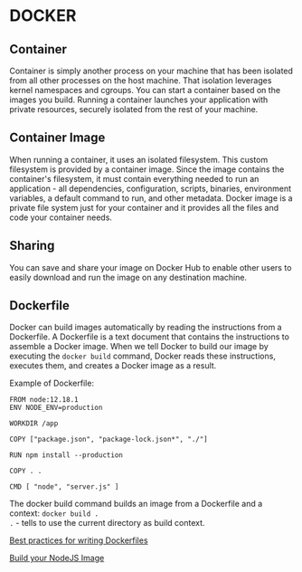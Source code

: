 
# DOCKER

## Container
Container is simply another process on your machine that has been isolated from all other processes on the host machine.
That isolation leverages kernel namespaces and cgroups. You can start a container based on the images you build.
Running a container launches your application with private resources, securely isolated from the rest of your machine.

## Container Image
When running a container, it uses an isolated filesystem. This custom filesystem is provided by a container image.
Since the image contains the container's filesystem, it must contain everything needed to run an application - all dependencies,
configuration, scripts, binaries, environment variables, a default command to run, and other metadata.
Docker image is a private file system just for your container and it provides all the files and code your container needs.

## Sharing
You can save and share your image on Docker Hub to enable other users to easily download and run the image on any destination machine.

## Dockerfile
Docker can build images automatically by reading the instructions from a Dockerfile.
A Dockerfile is a text document that contains the instructions to assemble a Docker image.
When we tell Docker to build our image by executing the `docker build` command,
Docker reads these instructions, executes them, and creates a Docker image as a result.

Example of Dockerfile:
```
FROM node:12.18.1
ENV NODE_ENV=production

WORKDIR /app

COPY ["package.json", "package-lock.json*", "./"]

RUN npm install --production

COPY . .

CMD [ "node", "server.js" ]
```

The docker build command builds an image from a Dockerfile and a context: `docker build .`  
`.` - tells to use the current directory as build context.

[Best practices for writing Dockerfiles](https://docs.docker.com/develop/develop-images/dockerfile_best-practices/)

[Build your NodeJS Image](https://docs.docker.com/language/nodejs/build-images/)
